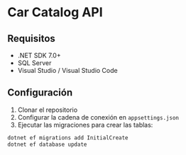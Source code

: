 # Car Catalog API

## Requisitos

- .NET SDK 7.0+
- SQL Server 
- Visual Studio / Visual Studio Code

## Configuración

1. Clonar el repositorio
2. Configurar la cadena de conexión en `appsettings.json`
3. Ejecutar las migraciones para crear las tablas:

```bash
dotnet ef migrations add InitialCreate
dotnet ef database update
